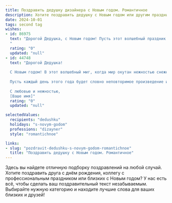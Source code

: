 ```yaml
---
title: Поздравить дедушку дизайнера с Новым годом. Романтичное
description: Хотите поздравить дедушку с Новым годом или другим праздником? Наш ИИ создаст незабываемое поздравление, а вы обязательно выделитесь среди других.  
date: 2024-10-01
tags: second tag
wishes:
- id: 86975
  text: "Дорогой Дедушка, с Новым годом! Пусть этот волшебный праздник наполнит твою жизнь яркими красками, как твоя палитра, и подарит море вдохновения, как твой безграничный талант дизайнера.  Пусть каждый день будет полон радости и любви, а сердце согрето теплом родных и близких.  Желаю тебе крепкого здоровья, неиссякаемой энергии и исполнения самых заветных желаний!  Ты — настоящий художник жизни, и мы бесконечно ценим твою красоту души!
  "
  rating: "0"
  updated: "null"
- id: 44748
  text: "Дорогой Дедушка!
  
  С Новым годом! В этот волшебный миг, когда мир окутан нежностью снежного покрова, хочу поздравить тебя с началом нового этапа, полного ярких красок и вдохновения. Ты, как истинный дизайнер, умеешь создавать красоту вокруг и в наших сердцах.
  
  Пусть каждый день этого года будет словно неповторимое произведение искусства, наполненное радостью, любовью и теплом. Желаю здоровья, счастья и множества творческих идей, которые зажгут в тебе искру вдохновения. Пусть каждый момент будет уникальным, как твои самые лучшие работы.
  
  С любовью и нежностью,
  [Ваше имя]"
  rating: "0"
  updated: "null"

selectedValues:
  recipients: "dedushku"
  holidays: "s-novym-godom"
  professions: "dizayner"
  style: "romantichnoe"

links:
- slug: "pozdravit-dedushku-s-novym-godom-romantichnoe"
  title: "Поздравить дедушку с Новым годом. Романтичное"
---
```


Здесь вы найдете отличную подборку поздравлений на любой случай.
Хотите поздравить друга с днём рождения, коллегу с профессиональным праздником или близких с Новым годом? У нас есть всё, чтобы сделать ваш поздравительный текст незабываемым. Выбирайте нужную категорию и находите лучшие слова для ваших близких и друзей!
